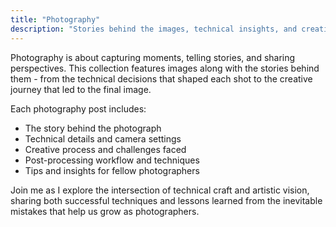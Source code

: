 ```yaml
---
title: "Photography"
description: "Stories behind the images, technical insights, and creative inspiration from my photography adventures."
---
```


Photography is about capturing moments, telling stories, and sharing perspectives. This collection features images along with the stories behind them - from the technical decisions that shaped each shot to the creative journey that led to the final image.

Each photography post includes:
- The story behind the photograph
- Technical details and camera settings
- Creative process and challenges faced
- Post-processing workflow and techniques
- Tips and insights for fellow photographers

Join me as I explore the intersection of technical craft and artistic vision, sharing both successful techniques and lessons learned from the inevitable mistakes that help us grow as photographers.
